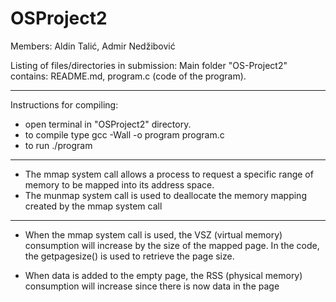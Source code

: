 # OSProject2

Members: Aldin Talić, Admir Nedžibović

Listing of files/directories in submission: Main folder "OS-Project2" contains: README.md, program.c (code of the program). 

*************************

Instructions for compiling: 
- open terminal in "OSProject2" directory. 
- to compile type gcc -Wall -o program program.c 
- to run ./program

*************************

- The mmap system call allows a process to request a specific range of memory to be mapped into its address space. 
- The munmap system call is used to deallocate the memory mapping created by the mmap system call

*************************

- When the mmap system call is used, the VSZ (virtual memory) consumption will increase by the size of the mapped page. In the code, the getpagesize() is used to retrieve the page size. 

- When data is added to the empty page, the RSS (physical memory) consumption will increase since there is now data in the page 